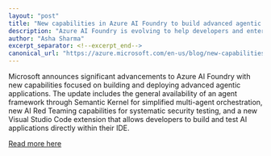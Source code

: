 ```yaml
---
layout: "post"
title: "New capabilities in Azure AI Foundry to build advanced agentic applications"
description: "Azure AI Foundry is evolving to help developers and enterprises design, customize, and manage AI apps and agents. New capabilities are introduced to build and scale advanced AI agents in a trustworthy way."
author: "Asha Sharma"
excerpt_separator: <!--excerpt_end-->
canonical_url: "https://azure.microsoft.com/en-us/blog/new-capabilities-in-azure-ai-foundry-to-build-advanced-agentic-applications/"
---
```


Microsoft announces significant advancements to Azure AI Foundry with new capabilities focused on building and deploying advanced agentic applications. The update includes the general availability of an agent framework through Semantic Kernel for simplified multi-agent orchestration, new AI Red Teaming capabilities for systematic security testing, and a new Visual Studio Code extension that allows developers to build and test AI applications directly within their IDE.<!--excerpt_end-->

[Read more here](https://azure.microsoft.com/en-us/blog/new-capabilities-in-azure-ai-foundry-to-build-advanced-agentic-applications/)
